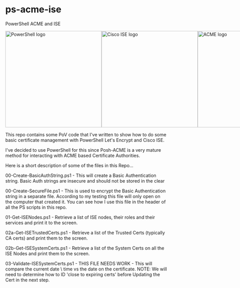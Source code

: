 # ps-acme-ise
 PowerShell ACME and ISE

<div style="display: flex; justify-content: space-around;">
  <img src="images/ps.jpg" alt="PowerShell logo" style="width: 300px; height: 300px;"/>
  <img src="images/cisco-ise.jpg" alt="Cisco ISE logo" style="width: 300px; height: 300px;"/>
  <img src="images/acme.jpg" alt="ACME logo" style="width: 300px; height: 300px;"/>
</div>


This repo contains some PoV code that I've written to show how to do some basic certificate management with PowerShell Let's Encrypt and Cisco ISE. 

I've decided to use PowerShell for this since Posh-ACME is a very mature method for interacting with ACME based Certificate Authorities. 

Here is a short description of some of the files in this Repo...

00-Create-BasicAuthString.ps1 - This will create a Basic Authentication string.  Basic Auth strings are insecure and should not be stored in the clear

00-Create-SecureFile.ps1 - This is used to encrypt the Basic Authentication string in a separate file. According to my testing this file will only open on the computer that created it. You can see how I use this file in the header of all the PS scripts in this repo. 

01-Get-ISENodes.ps1 - Retrieve a list of ISE nodes, their roles and their services and print it to the screen. 

02a-Get-ISETrustedCerts.ps1 - Retrieve a list of the Trusted Certs (typically CA certs) and print them to the screen. 

02b-Get-ISESystemCerts.ps1 - Retrieve a list of the System Certs on all the ISE Nodes and print them to the screen. 

03-Validate-ISESystemCerts.ps1 - THIS FILE NEEDS WORK - This will compare the current date \ time vs the date on the certificate. 
NOTE: We will need to determine how to ID 'close to expiring certs' before Updating the Cert in the next step. 


